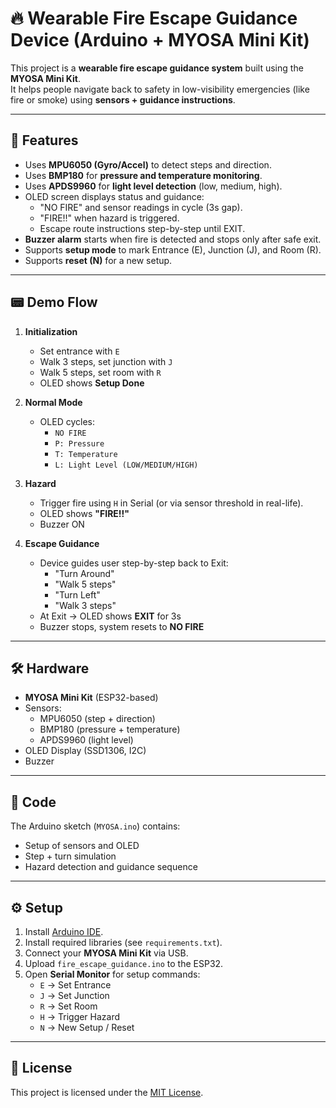 # 🔥 Wearable Fire Escape Guidance Device (Arduino + MYOSA Mini Kit)

This project is a **wearable fire escape guidance system** built using the **MYOSA Mini Kit**.  
It helps people navigate back to safety in low-visibility emergencies (like fire or smoke) using **sensors + guidance instructions**.

---

## 🚀 Features
- Uses **MPU6050 (Gyro/Accel)** to detect steps and direction.
- Uses **BMP180** for **pressure and temperature monitoring**.
- Uses **APDS9960** for **light level detection** (low, medium, high).
- OLED screen displays status and guidance:
  - "NO FIRE" and sensor readings in cycle (3s gap).
  - "FIRE!!" when hazard is triggered.
  - Escape route instructions step-by-step until EXIT.
- **Buzzer alarm** starts when fire is detected and stops only after safe exit.
- Supports **setup mode** to mark Entrance (E), Junction (J), and Room (R).
- Supports **reset (N)** for a new setup.

---

## 📟 Demo Flow
1. **Initialization**
   - Set entrance with `E`
   - Walk 3 steps, set junction with `J`
   - Walk 5 steps, set room with `R`
   - OLED shows **Setup Done**

2. **Normal Mode**
   - OLED cycles:
     - `NO FIRE`
     - `P: Pressure`
     - `T: Temperature`
     - `L: Light Level (LOW/MEDIUM/HIGH)`

3. **Hazard**
   - Trigger fire using `H` in Serial (or via sensor threshold in real-life).
   - OLED shows **"FIRE!!"**
   - Buzzer ON

4. **Escape Guidance**
   - Device guides user step-by-step back to Exit:
     - "Turn Around"
     - "Walk 5 steps"
     - "Turn Left"
     - "Walk 3 steps"
   - At Exit → OLED shows **EXIT** for 3s
   - Buzzer stops, system resets to **NO FIRE**

---

## 🛠 Hardware
- **MYOSA Mini Kit** (ESP32-based)
- Sensors:
  - MPU6050 (step + direction)
  - BMP180 (pressure + temperature)
  - APDS9960 (light level)
- OLED Display (SSD1306, I2C)
- Buzzer

---

## 📂 Code
The Arduino sketch (`MYOSA.ino`) contains:
- Setup of sensors and OLED
- Step + turn simulation
- Hazard detection and guidance sequence

---

## ⚙️ Setup
1. Install [Arduino IDE](https://www.arduino.cc/en/software).
2. Install required libraries (see `requirements.txt`).
3. Connect your **MYOSA Mini Kit** via USB.
4. Upload `fire_escape_guidance.ino` to the ESP32.
5. Open **Serial Monitor** for setup commands:
   - `E` → Set Entrance
   - `J` → Set Junction
   - `R` → Set Room
   - `H` → Trigger Hazard
   - `N` → New Setup / Reset

---

## 📜 License
This project is licensed under the [MIT License](LICENSE).

